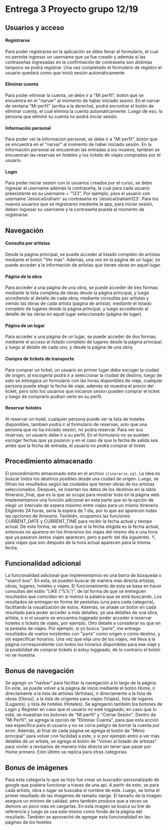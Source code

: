 # Entrega 3 Proyecto grupo 12/19

## Usuarios y acceso
#### Registrarse
Para poder registrarse en la aplicación se debe llenar el formulario, el cual no permite ingresar un username que ya fue creado y además si las contraseñas ingresadas en la confirmación de contraseña son distintas tampoco se podrá registrar. Una vez completado el formulario de registro el usuario quedará como que inició sesión automáticamente.

#### Eliminar cuenta
Para poder eliminar la cuenta, se debe ir a "Mi perfil", botón que se encuentra en el "narvar" al momento de haber iniciado sesión. En el narvar de ventana "Mi perfil" (arriba a la derecha), podrá encontrar el botón de eliminar cuenta, el cual elimina la cuenta automáticamente. Luego de eso, la persona que eliminó su cuenta no podrá iniciar sesión.

#### Información personal
Para poder ver la informacion personal, se debe ir a "Mi perfil", botón que se encuentra en el "narvar" al momento de haber iniciado sesión. En la información personal se encuentran las entradas a los museos, tambien se encuentran las reservas en hoteles y los tickets de viajes comprados por el usuario. 

#### Login 
Para poder iniciar sesión con lo usuarios creados por el curso, se debe ingresar el username además la contraseña, la cual para cada usuario preexistente es su username + "123". Por ejemplo, para el usuario con username 'JessicaGraham' su contraseña es 'JessicaGraham123'. Para los nuevos usuarios que se registraron mediente la app, para iniciar sesión, deben ingresar su username y la contraseña puesta al momento de registrarse.

## Navegación

#### Consulta por artistas
Desde la página principal, se puede acceder al listado completo de artistas mediante el botón "Ver más". Además, una vez en la página de un lugar, se puede acceder a la información de artistas que tienen obras en aquel lugar.

#### Página de la obra
Para acceder a una página de una obra, se puede acceder de tres formas: mediante la lista completa de obras desde la página principal, y luego accediendo al detalle de cada obra; mediante consultas por artistas y viendo las obras de cada artista (página de artista); mediante el listado completo de lugares desde la página principal, y luego accediendo al detalle de las obras en aquel lugar seleccionado (página de lugar).

#### Página de un lugar
Para acceder a una página de un lugar, se puede acceder de dos formas: mediante el acceso al listado completo de lugares desde la página principal, y luego al detalle de cada uno, y desde la página de una obra; 

#### Compra de tickets de transporte
Para comprar un ticket, un usuario en primer lugar debe escoger la ciudad de origen, al escogerla podrá ir a seleccionar la ciudad de destino, luego de esto se entregará un formulario con las horas disponibles de viaje, cualquier persona puede elegir la fecha de viaje, además se muestra el precio del ticket, pero sólo los usuarios que iniciaron sesion pueden comprar el ticket y luego de comprarlo podran verlo en su perfil.

#### Reservar hoteles
Al reservar un hotel, cualquier persona puede ver la lista de hoteles disponibles, tambien podra ir al formulario de reservas, solo que una persona que no ha iniciado sesion, no podra reservar. Para ver sus reservas, un usuario debe ir a su perfil. En el formulario no se pueden escoger fechas que ya pasaron y en el caso de que la fecha de salida sea antes que la fecha de entrada, el usuario no podrá comprar el ticket. 

## Procedimiento almacenado
El procedimiento almacenado está en el archivo ```itinerario.sql```.
La idea es buscar todos los destinos posibles desde una ciudad de origen. Luego, se filtran los resultados según las ciudades que tienen obras de los artistas seleccionados. Después, se insertan los datos de los destinos en la tabla Itinerario_final, que es la que se ocupa para mostrar todo en la página web.
Implementamos una función adicional en esta parte que es la opción de elegir un intervalo de espera máximo entre viajes para un mismo itinerario. Eligiendo 24 horas, sería la espera de 1 día, por lo que así aparecen todas las opciones de itinerario. También, ocupamos las funciones CURRENT_DATE y CURRENT_TIME para recibir la fecha actual y tiempo actual. De esta forma, se verifica que si la fecha elegida es la fecha actual, entonces no aparece en los itinerarios los viajes del mismo día a una hora que ya pasaron (estos viajes aparecen, pero a partir del día siguiente). Y, para viajes que son después de la hora actual aparecen para la misma fecha.

## Funcionalidad adicional
La funcionalidad adicional que implementamos es una barra de búsqueda o "search box". En esta, se pueden buscar de manera más directa artistas, obras, lugares, hoteles y viajes. El funcionamiento de esta se basa en hacer consultas del estilo "LIKE ('%%')", de tal forma de que se entreguen resultados que coincidan en al menos la palabra que se está buscando. Los resultados se entregan en forma de pestañas (una para cada categoría), facilitando la visualización de estos. Además, se añade un botón en cada resultado para poder acceder a más detalles; ya sea detalles de una obra, artista, o si el usuario se encuentra loggeado poder acceder a reservar hoteles o tickets de viajes, por ejemplo. 
Otro detalle a considerar es que en la pestaña de viajes. Por ejemplo, si yo busco "paris", me entrega resultados de vuelos existentes con "paris" como origen o como destino, y sin especificar horarios. Una vez que elija uno de los viajes, me lleva a la página correspondiente con todos los horarios disponibles para ese viaje y la posibilidad de comprar tickets si estoy loggeado, de lo contrario el botón no se muestra.

## Bonus de navegación
Se agregó un "navbar" para facilitar la navegación a lo largo de la página. En este, se puede volver a la página de inicio mediante el botón Home, ir directamente a la lista de artistas (Artistas), ir directamente a la lista de obras (Obras), a la lista de orígenes para viajes (Viajes), lista de lugares (Lugares), y lista de hoteles (Hoteles). Se agregaron también los botones de Login y Register en caso que el usuario no esté loggeado; en caso que lo esté, se muestran los botones de "Mi perfil" y "Cerrar Sesión". Dentro de "Mi Perfil", se agrega la opción de "Eliminar Cuenta", para que esta acción sea específica para el usuario y no se corra peligro de borrar la cuenta por error.
Además, al final de cada página se agrega el botón de "Menú principal" para volver con facilidad a este, y si por ejemplo entro a ver más detalles de un artista, se agrega el botón de "Volver al listado de artistas" para vovler a revisarlos de manera más directa sin tener que pasar por Home primero. Esto último se replica para otras categorías.

## Bonus de imágenes
Para esta categoría lo que se hizo fue crear un buscador personalizado de google que pudiera funcionar a traves de una api. A partir de esto, se para cada artista, obra o lugar se buscaba el nombre de este. Luego, se toma el primer resultado de las imágenes de tamaño xlarge. El tamaño de la imagen asegura un mínimo de calidad, pero también produce que a veces se demore un poco más en cargarlas. En esta imagen se busca su link de referencia y luego se usa este mismo como fondo de la página del resultado. También se aprovechó de agregar esta funcionalidad en las páginas de los hoteles
